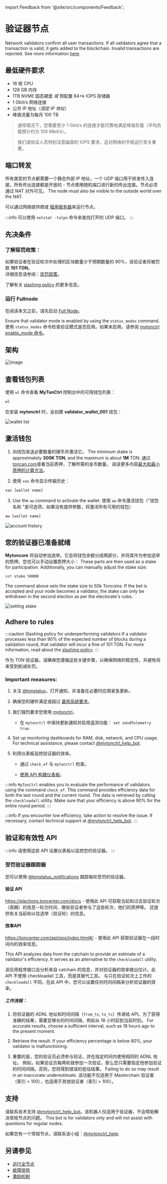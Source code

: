 import Feedback from '@site/src/components/Feedback';

# 验证器节点

Network validators confirm all user transactions. If all validators agree that a transaction is valid, it gets added to the blockchain. Invalid transactions are rejected. See more information [here](https://ton.org/validators).

## 最低硬件要求

- 16 核 CPU
- 128 GB 内存
- 1TB NVME 固态硬盘 _或_ 预配置 64+k IOPS 存储器
- 1 Gbit/s 网络连接
- 公共 IP 地址（_固定 IP 地址_）
- 峰值流量为每月 100 TB

> 通常情况下，您需要至少 1 Gbit/s 的连接才能可靠地满足峰值负载（平均负载预计约为 100 Mbit/s）。

> 我们请验证人员特别注意磁盘的 IOPS 要求，这对网络的平稳运行至关重要。

## 端口转发

所有类型的节点都需要一个静态外部 IP 地址，一个 UDP 端口用于转发传入连接，所有传出连接都是开放的 - 节点使用随机端口进行新的传出连接。节点必须通过 NAT 对外可见。 The node must also be visible to the outside world over the NAT.

可以通过网络提供商或 [租用服务器](/v3/guidelines/nodes/running-nodes/full-node#recommended-providers)来运行节点。

:::info
可以使用 `netstat -tulpn` 命令来查找打开的 UDP 端口。
:::

## 先决条件

### 了解惩罚政策：

如果验证者在验证轮次中处理的区块数量少于预期数量的 90%，该验证者将被罚款 **101 TON**。\
详细信息请参阅：[惩罚政策](/v3/documentation/infra/nodes/validation/staking-incentives#decentralized-system-of-penalties)。

了解有关 [slashing policy](/v3/documentation/infra/nodes/validation/staking-incentives#decentralized-system-of-penalties) 的更多信息。

### 运行 Fullnode

在阅读本文之前，请先启动 [Full Node](/v3/guidelines/nodes/running-nodes/full-node)。

Ensure that validator mode is enabled by using the `status_modes` command. 使用 `status_modes` 命令检查验证模式是否启用。如果未启用，请参阅 [mytonctrl enable_mode 命令](/v3/documentation/infra/nodes/mytonctrl/mytonctrl-overview#enable_mode)。

## 架构

![image](/img/nominator-pool/hot-wallet.png)

## 查看钱包列表

使用 `wl` 命令查看 **MyTonCtrl** 控制台中的可用钱包列表：

```sh
wl
```

在安装 **mytonctrl** 时，会创建 **validator_wallet_001** 钱包：

![wallet list](/img/docs/nodes-validator/manual-ubuntu_mytonctrl-wl_ru.png)

## 激活钱包

1. 向钱包发送必要数量的硬币并激活它。 The minimum stake is approximately **300K TON**, and the maximum is about **1M** TON. 通过 [toncan.com](https://tonscan.com/validation)查看当前质押，了解所需的金币数量。 阅读更多内容[最大和最小质押的计算方法](/v3/documentation/infra/nodes/validation/staking-incentives#values-of-stakes-max-effective-stake)。

2. 使用 `vas` 命令显示传输历史：

```sh
vas [wallet name]
```

3. Use the `aw` command to activate the wallet. 使用 `aw` 命令激活钱包（"钱包名称 "是可选项，如果没有提供参数，将激活所有可用的钱包）

```sh
aw [wallet name]
```

![account history](/img/docs/nodes-validator/manual-ubuntu_mytonctrl-vas-aw_ru.png)

## 您的验证器已准备就绪

**Mytoncore** 将自动参加选举。它会将钱包余额分成两部分，并将其作为参加选举的质押。您也可以手动设置质押大小： These parts are then used as a stake for participation. Additionally, you can manually adjust the stake size:

```sh
set stake 50000
```

The command above sets the stake size to 50k Toncoins. If the bet is accepted and your node becomes a validator, the stake can only be withdrawn in the second election as per the electorate's rules.

![setting stake](/img/docs/nodes-validator/manual-ubuntu_mytonctrl-set_ru.png)

## Adhere to rules

:::caution Slashing policy for underperforming validators
If a validator processes less than 90% of the expected number of blocks during a validation round, that validator will incur a fine of 101 TON. For more information, read about the [slashing policy](/v3/documentation/infra/nodes/validation/staking-incentives#decentralized-system-of-penalties).
:::

作为 TON 验证器，请确保您遵循这些关键步骤，以确保网络的稳定性，并避免将来受到削减处罚。

### Important measures:

1. 关注 [@tonstatus](https://t.me/tonstatus)，打开通知，并准备在必要时应用紧急更新。

2. 确保您的硬件满足或超过 [最低系统要求](/v3/guidelines/nodes/running-nodes/validator-node#minimal-hardware-requirements)。

3. 我们强烈要求您使用 [mytonctrl](https://github.com/ton-blockchain/mytonctrl)。

    - 在 `mytonctrl` 中保持更新通知并启用遥测功能： `set sendTelemetry true`.

4. Set up monitoring dashboards for RAM, disk, network, and CPU usage. For technical assistance, please contact [@mytonctrl_help_bot](https://t.me/mytonctrl_help_bot).

5. 利用仪表板监控验证器的效率。

    - 通过 `check_ef` 与 `mytonctrl` 检查。

    - [使用 API 构建仪表板](/v3/guidelines/nodes/running-nodes/validator-node#validation-and-effectiveness-apis)。

:::info
`MyTonCtrl` enables you to evaluate the performance of validators using the command `check_ef`. This command provides efficiency data for both the last round and the current round. The data is retrieved by calling the `checkloadall` utility. Make sure that your efficiency is above 90% for the entire round period.
:::

:::info
If you encounter low efficiency, take action to resolve the issue. If necessary, contact technical support at [@mytonctrl_help_bot](https://t.me/mytonctrl_help_bot).
:::

## 验证和有效性 API

:::info
请使用这些 API 设置仪表板以监控您的验证器。
:::

### 受罚验证器跟踪器

您可以使用 [@tonstatus_notifications](https://t.me/tonstatus_notifications) 跟踪每轮受罚的验证器。

#### 验证 API

https://elections.toncenter.com/docs - 使用此 API 可获取当前和过去验证轮次（周期）的信息--轮次时间、哪些验证者参与了这些轮次、他们的质押等。 还提供有关当前和以往选举（验证轮）的信息。

#### 效率API

https://toncenter.com/api/qos/index.html#/ - 使用此 API 获取验证器在一段时间内的效率信息。

This API analyzes data from the catchain to provide an estimate of a validator's efficiency. It serves as an alternative to the `checkloadall` utility.

该应用程序接口会分析来自 catchain 的信息，并对验证器的效率做出估计。此 API 不使用 checkloadall 工具，而是其替代工具。
与只在验证轮次上工作的 `checkloadall` 不同，在此 API 中，您可以设置任何时间间隔来分析验证器的效率。

##### 工作流程：

1. 将验证器的 ADNL 地址和时间间隔（`from_ts`, `to_ts`）传递给 API。为了获得准确的结果，需要足够长的时间间隔，例如从 18 小时前到当前时刻。 For accurate results, choose a sufficient interval, such as 18 hours ago to the present moment.

2. Retrieve the result. If your efficiency percentage is below 80%, your validator is malfunctioning.

3. 重要的是，您的验证员必须参与验证，并在指定时间内使用相同的 ADNL 地址。 例如，如果验证员每两轮就参加一次验证，那么您只需要指定他参加验证的时间间隔。否则，您将得到错误的低估结果。 Failing to do so may result in an inaccurate underestimate. 该功能不仅适用于 Masterchain 验证者（索引 < 100），也适用于其他验证者（索引 > 100）。

## 支持

请联系技术支持 [@mytonctrl_help_bot](https://t.me/mytonctrl_help_bot)。该机器人仅适用于验证器，不会帮助解决常规节点的问题。 This bot is for validators only and will not assist with questions for regular nodes.

如果您有一个常规节点，请联系该小组：[@mytonctrl_help](https://t.me/mytonctrl_help).

## 另请参见

- [运行全节点](/v3/guidelines/nodes/running-nodes/full-node)
- [故障排除](/v3/guidelines/nodes/nodes-troubleshooting)
- [激励机制](/v3/documentation/infra/nodes/validation/staking-incentives)
    <Feedback />

